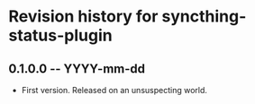 # Revision history for syncthing-status-plugin

## 0.1.0.0 -- YYYY-mm-dd

* First version. Released on an unsuspecting world.
